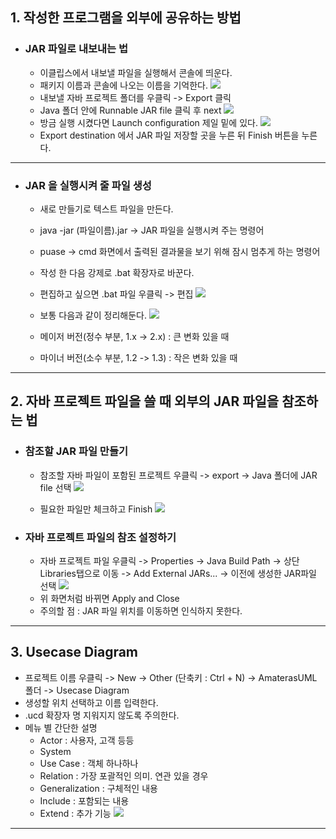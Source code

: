 ## 1. 작성한 프로그램을 외부에 공유하는 방법
- ### JAR 파일로 내보내는 법
	- 이클립스에서 내보낼 파일을 실행해서 콘솔에 띄운다.
	- 패키지 이름과 콘솔에 나오는 이름을 기억한다.
	![](패키지%20이름과%20이%20이름을%20기억해라.jpg)
	- 내보낼 자바 프로젝트 폴더를 우클릭 -> Export 클릭
	- Java 폴더 안에 Runnable JAR file 클릭 후 next
	![](export2.jpg)
	- 방금 실행 시켰다면 Launch configuration 제일 밑에 있다.
	![](export3.jpg)
	- Export destination 에서 JAR 파일 저장할 곳을 누른 뒤 Finish 버튼을 누른다.

---

- ### JAR 을 실행시켜 줄 파일 생성
	- 새로 만들기로 텍스트 파일을 만든다.
	- java -jar (파일이름).jar -> JAR 파일을 실행시켜 주는 명령어
	- puase -> cmd 화면에서 출력된 결과물을 보기 위해 잠시 멈추게 하는 명령어
	- 작성 한 다음 강제로 .bat 확장자로 바꾼다.
	- 편집하고 싶으면 .bat 파일 우클릭 -> 편집
	![](편집2.jpg)
	
	- 보통 다음과 같이 정리해둔다.
	![](정리.jpg)
	- 메이저 버전(정수 부분, 1.x -> 2.x) : 큰 변화 있을 때
	- 마이너 버전(소수 부분, 1.2 -> 1.3) : 작은 변화 있을 때

---

## 2. 자바 프로젝트 파일을 쓸 때 외부의 JAR 파일을 참조하는 법
 - ### 참조할 JAR 파일 만들기
	 - 참조할 자바 파일이 포함된 프로젝트 우클릭 -> export -> Java 폴더에 JAR file 선택
	![](내보내기11.jpg)
	 
	 - 필요한 파일만 체크하고 Finish
	![](내보내기2.jpg)

- ### 자바 프로젝트 파일의 참조 설정하기
	- 자바 프로젝트 파일 우클릭 -> Properties -> Java Build Path -> 상단 Libraries탭으로 이동 -> Add External JARs... -> 이전에 생성한 JAR파일 선택
	![](내보내기7%20add%20된%20다음.jpg)
	- 위 화면처럼 바뀌면 Apply and Close
	- 주의할 점 : JAR 파일 위치를 이동하면 인식하지 못한다.

---
## 3. Usecase Diagram 
- 프로젝트 이름 우클릭 -> New -> Other (단축키 : Ctrl + N) -> AmaterasUML 폴더 -> Usecase Diagram
- 생성할 위치 선택하고 이름 입력한다.
- .ucd 확장자 명 지워지지 않도록 주의한다.
- 메뉴 별 간단한 설명
	- Actor : 사용자, 고객 등등
	- System
	- Use Case : 객체 하나하나
	- Relation : 가장 포괄적인 의미. 연관 있을 경우
	- Generalization : 구체적인 내용
	- Include : 포함되는 내용
	- Extend : 추가 기능
![](hotelReservation.ucd.jpg)
---
